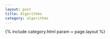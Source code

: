 ```yaml
---
layout: post
title: Algorithms
category: algorithms
---
```


{% include category.html param = page.layout %}